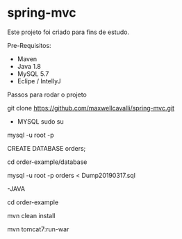 # spring-mvc

Este projeto foi criado para fins de estudo.

Pre-Requisitos:
- Maven
- Java 1.8
- MySQL 5.7
- Eclipe / IntellyJ


Passos para rodar o projeto

git clone https://github.com/maxwellcavalli/spring-mvc.git


- MYSQL
sudo su <enter>

mysql -u root -p <enter>
<colocar a senha e enter>

CREATE DATABASE orders; <enter>

<sair do mysql>

cd order-example/database


mysql -u root -p orders < Dump20190317.sql



-JAVA

cd order-example

mvn clean install

mvn tomcat7:run-war

